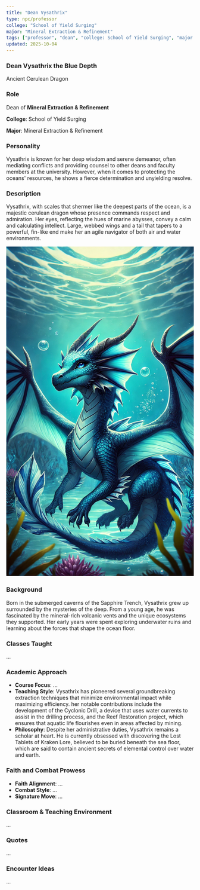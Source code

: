 ```yaml
---
title: "Dean Vysathrix"
type: npc/professor
college: "School of Yield Surging"
major: "Mineral Extraction & Refinement"
tags: ["professor", "dean", "college: School of Yield Surging", "major: Mineral Extraction & Refinement","variant:cerulean"]
updated: 2025-10-04
---
```


### Dean Vysathrix the Blue Depth

Ancient Cerulean Dragon

### Role

Dean of **Mineral Extraction & Refinement**

**College**: School of Yield Surging

**Major**: Mineral Extraction & Refinement

### Personality

Vysathrix is known for her deep wisdom and serene demeanor, often mediating conflicts and providing counsel to other deans and faculty members at the university. However, when it comes to protecting the oceans' resources, he shows a fierce determination and unyielding resolve.

### Description

Vysathrix, with scales that shermer like the deepest parts of the ocean, is a majestic cerulean dragon whose presence commands respect and admiration. Her eyes, reflecting the hues of marine abysses, convey a calm and calculating intellect. Large, webbed wings and a tail that tapers to a powerful, fin-like end make her an agile navigator of both air and water environments.

![21A2E04B-F99B-4BC7-8CB8-26786371DC9E](/assets/images/21A2E04B-F99B-4BC7-8CB8-26786371DC9E.webp)

### Background

Born in the submerged caverns of the Sapphire Trench, Vysathrix grew up surrounded by the mysteries of the deep. From a young age, he was fascinated by the mineral-rich volcanic vents and the unique ecosystems they supported. Her early years were spent exploring underwater ruins and learning about the forces that shape the ocean floor.

### Classes Taught

...

### Academic Approach

- **Course Focus**: ...
- **Teaching Style**: Vysathrix has pioneered several groundbreaking extraction techniques that minimize environmental impact while maximizing efficiency. her notable contributions include the development of the Cyclonic Drill, a device that uses water currents to assist in the drilling process, and the Reef Restoration project, which ensures that aquatic life flourishes even in areas affected by mining.
- **Philosophy**: Despite her administrative duties, Vysathrix remains a scholar at heart. He is currently obsessed with discovering the Lost Tablets of Kraken Lore, believed to be buried beneath the sea floor, which are said to contain ancient secrets of elemental control over water and earth.

### Faith and Combat Prowess

- **Faith Alignment**: ...
- **Combat Style**: ...
- **Signature Move**: ...

### Classroom & Teaching Environment

...

### Quotes

...

### Encounter Ideas

...
